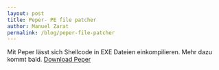 ```yaml
---
layout: post
title: Peper- PE file patcher
author: Manuel Zarat
permalink: /blog/peper-file-patcher
---
```


Mit Peper lässt sich Shellcode in EXE Dateien einkompilieren. Mehr dazu kommt bald. [Download Peper](https://github.com/zarat/peper)
